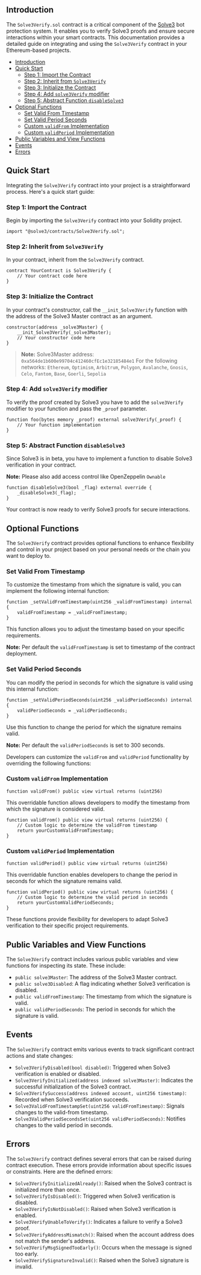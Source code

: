 ## Introduction

The `Solve3Verify.sol` contract is a critical component of the [Solve3](https://solve3.org) bot protection system. It enables you to verify Solve3 proofs and ensure secure interactions within your smart contracts. This documentation provides a detailed guide on integrating and using the `Solve3Verify` contract in your Ethereum-based projects.

- [Introduction](#introduction)
- [Quick Start](#quick-start)
  - [Step 1: Import the Contract](#step-1-import-the-contract)
  - [Step 2: Inherit from `Solve3Verify`](#step-2-inherit-from-solve3verify)
  - [Step 3: Initialize the Contract](#step-3-initialize-the-contract)
  - [Step 4: Add `solve3Verify` modifier](#step-4-add-solve3verify-modifier)
  - [Step 5: Abstract Function `disableSolve3`](#step-5-abstract-function-disablesolve3)
- [Optional Functions](#optional-functions)
  - [Set Valid From Timestamp](#set-valid-from-timestamp)
  - [Set Valid Period Seconds](#set-valid-period-seconds)
  - [Custom `validFrom` Implementation](#custom-validfrom-implementation)
  - [Custom `validPeriod` Implementation](#custom-validperiod-implementation)
- [Public Variables and View Functions](#public-variables-and-view-functions)
- [Events](#events)
- [Errors](#errors)


## Quick Start

Integrating the `Solve3Verify` contract into your project is a straightforward process. Here's a quick start guide:

### Step 1: Import the Contract

Begin by importing the `Solve3Verify` contract into your Solidity project.

```solidity
import "@solve3/contracts/Solve3Verify.sol";
```

### Step 2: Inherit from `Solve3Verify`

In your contract, inherit from the `Solve3Verify` contract.

```solidity
contract YourContract is Solve3Verify {
    // Your contract code here
}
```

### Step 3: Initialize the Contract

In your contract's constructor, call the `__init_Solve3Verify` function with the address of the Solve3 Master contract as an argument.

```solidity
constructor(address _solve3Master) {
    __init_Solve3Verify(_solve3Master);
    // Your constructor code here
}
```

> **Note:** 
> Solve3Master address: `0xa564de1b600e99704c412460cfEc1e32185484e1` 
> For the following networks:
> `Ethereum`, `Optimism`, `Arbitrum`, `Polygon`, `Avalanche`, `Gnosis`, `Celo`, `Fantom`, `Base`,
> `Goerli`, `Sepolia`

### Step 4: Add `solve3Verify` modifier

To verify the proof created by Solve3 you have to add the `solve3Verify` modifier to your function and pass the `_proof` parameter.

```solidity
function foo(bytes memory _proof) external solve3Verify(_proof) {
    // Your function implementation
}
```

### Step 5: Abstract Function `disableSolve3`

Since Solve3 is in beta, you have to implement a function to disable Solve3 verification in your contract.

**Note:** Please also add access control like OpenZeppelin `Ownable`

```solidity
function disableSolve3(bool _flag) external override {
    _disableSolve3(_flag);
}
```

Your contract is now ready to verify Solve3 proofs for secure interactions.

## Optional Functions

The `Solve3Verify` contract provides optional functions to enhance flexibility and control in your project based on your personal needs or the chain you want to deploy to.

### Set Valid From Timestamp

To customize the timestamp from which the signature is valid, you can implement the following internal function:

```solidity
function _setValidFromTimestamp(uint256 _validFromTimestamp) internal {
    validFromTimestamp = _validFromTimestamp;
}
```

This function allows you to adjust the timestamp based on your specific requirements. 

**Note:** Per default the `validFromTimestamp` is set to timestamp of the contract deployment.

### Set Valid Period Seconds

You can modify the period in seconds for which the signature is valid using this internal function:

```solidity
function _setValidPeriodSeconds(uint256 _validPeriodSeconds) internal {
    validPeriodSeconds = _validPeriodSeconds;
}
```

Use this function to change the period for which the signature remains valid.

**Note:** Per default the `validPeriodSeconds` is set to 300 seconds.

Developers can customize the `validFrom` and `validPeriod` functionality by overriding the following functions:

### Custom `validFrom` Implementation

`function validFrom() public view virtual returns (uint256)`

This overridable function allows developers to modify the timestamp from which the signature is considered valid.

```solidity
function validFrom() public view virtual returns (uint256) {
    // Custom logic to determine the validFrom timestamp
    return yourCustomValidFromTimestamp;
}
```

### Custom `validPeriod` Implementation

 `function validPeriod() public view virtual returns (uint256)`
 
 This overridable function enables developers to change the period in seconds for which the signature remains valid.

```solidity
function validPeriod() public view virtual returns (uint256) {
    // Custom logic to determine the valid period in seconds
    return yourCustomValidPeriodSeconds;
}
```

These functions provide flexibility for developers to adapt Solve3 verification to their specific project requirements.


## Public Variables and View Functions

The `Solve3Verify` contract includes various public variables and view functions for inspecting its state. These include:

* `public solve3Master`: The address of the Solve3 Master contract.
* `public solve3Disabled`: A flag indicating whether Solve3 verification is disabled.
* `public validFromTimestamp`: The timestamp from which the signature is valid.
* `public validPeriodSeconds`: The period in seconds for which the signature is valid.

## Events

The `Solve3Verify` contract emits various events to track significant contract actions and state changes:

* `Solve3VerifyDisabled(bool disabled)`: Triggered when Solve3 verification is enabled or disabled.
* `Solve3VerifyInitialized(address indexed solve3Master)`: Indicates the successful initialization of the Solve3 contract.
* `Solve3VerifySuccess(address indexed account, uint256 timestamp)`: Recorded when Solve3 verification succeeds.
* `Solve3ValidFromTimestampSet(uint256 validFromTimestamp)`: Signals changes to the valid-from timestamp.
* `Solve3ValidPeriodSecondsSet(uint256 validPeriodSeconds)`: Notifies changes to the valid period in seconds.

## Errors

The `Solve3Verify` contract defines several errors that can be raised during contract execution. These errors provide information about specific issues or constraints. Here are the defined errors:

* `Solve3VerifyInitializedAlready()`: Raised when the Solve3 contract is initialized more than once.
* `Solve3VerifyIsDisabled()`: Triggered when Solve3 verification is disabled.
* `Solve3VerifyIsNotDisabled()`: Raised when Solve3 verification is enabled.
* `Solve3VerifyUnableToVerify()`: Indicates a failure to verify a Solve3 proof.
* `Solve3VerifyAddressMismatch()`: Raised when the account address does not match the sender's address.
* `Solve3VerifyMsgSignedTooEarly()`: Occurs when the message is signed too early.
* `Solve3VerifySignatureInvalid()`: Raised when the Solve3 signature is invalid.